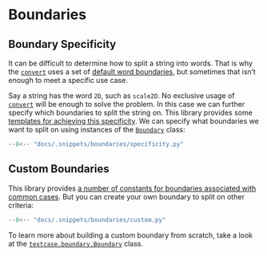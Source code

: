 # Boundaries

## Boundary Specificity

It can be difficult to determine how to split a string into words. That is why the [`convert`](../reference/textcase.md/#textcase.convert) uses a set of [default word boundaries](../reference/boundary.md/#textcase.boundary.DEFAULT_BOUNDARIES), but sometimes that isn’t enough to meet a specific use case.

Say a string has the word `2D`, such as `scale2D`. No exclusive usage of [`convert`](../reference/converter.md/#textcase.converter.CaseConverter.convert) will be enough to solve the problem. In this case we can further specify which boundaries to split the string on. This library provides some [templates for achieving this specificity](../reference/boundary.md/#textcase.boundary). We can specify what boundaries we want to split on using instances of the [`Boundary`](../reference/boundary.md/#textcase.boundary.Boundary) class:

```python exec="true" source="tabbed-left" tabs="specificity.py|output.txt" result="txt" hl_lines="7"
--8<-- "docs/.snippets/boundaries/specificity.py"
```

## Custom Boundaries

This library provides [a number of constants for boundaries associated with common cases](../reference/boundary.md/#textcase.boundary). But you can create your own boundary to split on other criteria:

```python exec="true" source="tabbed-left" tabs="custom.py|output.txt" result="txt" hl_lines="8-11 16-20"
--8<-- "docs/.snippets/boundaries/custom.py"
```

To learn more about building a custom boundary from scratch, take a look at the [`textcase.boundary.Boundary`](../reference/boundary.md/#textcase.boundary.Boundary) class.
